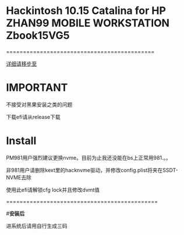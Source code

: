 # **Hackintosh 10.15 Catalina for HP ZHAN99 MOBILE WORKSTATION Zbook15VG5**

============================================

[详细请移步至](https://xtremedev.top/default/107.html)

# **IMPORTANT**
不接受对黑果安装之类的问题

下载efi请从release下载

# **Install**

PM981用户强烈建议更换nvme。目前为止我还没能在bs上正常用981.。。

非981用户请删除kext里的hacknvme驱动，并修改config.plist将夹在SSDT-NVME去除

使用此efi请解锁cfg lock并且修改dvmt值


=============================================

#**安装后**

进系统后请用自行生成三码

